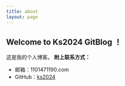 ```yaml
---
title: about
layout: page
---
```


Welcome to Ks2024 GitBlog ！
----------------------------
这是我的个人博客。
**附上联系方式：**


 - 邮箱：1101471190.com
 - GitHub：[ks2024][1]


  [1]: https://github.com/ks2024
